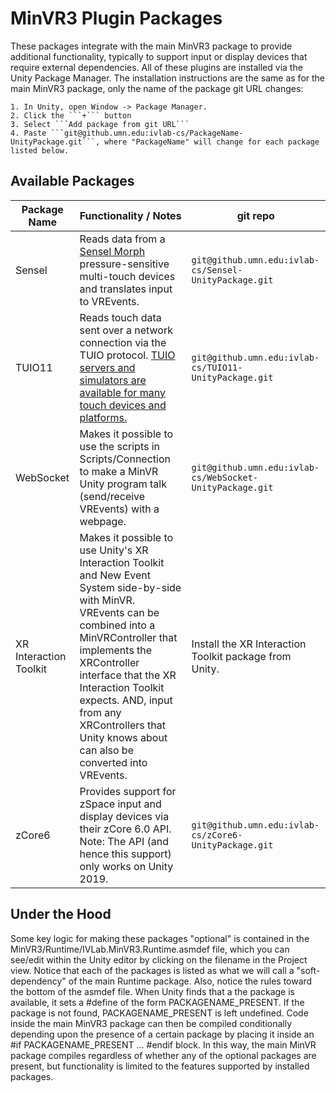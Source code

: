 # MinVR3 Plugin Packages

These packages integrate with the main MinVR3 package to provide additional functionality, typically to support input or display devices that require external dependencies.  All of these plugins are installed via the Unity Package Manager.  The installation instructions are the same as for the main MinVR3 package, only the name of the package git URL changes:

    1. In Unity, open Window -> Package Manager.
    2. Click the ```+``` button
    3. Select ```Add package from git URL```
    4. Paste ```git@github.umn.edu:ivlab-cs/PackageName-UnityPackage.git```, where "PackageName" will change for each package listed below.

## Available Packages

| Package Name | Functionality / Notes | git repo |
|--------------|-----------------------|----------|
| Sensel       | Reads data from a [Sensel Morph](https://morph.sensel.com/) pressure-sensitive multi-touch devices and translates input to VREvents. | ```git@github.umn.edu:ivlab-cs/Sensel-UnityPackage.git``` |
| TUIO11       | Reads touch data sent over a network connection via the TUIO protocol.  [TUIO servers and simulators are available for many touch devices and platforms.](https://www.tuio.org/?software) | ```git@github.umn.edu:ivlab-cs/TUIO11-UnityPackage.git``` |
| WebSocket    | Makes it possible to use the scripts in Scripts/Connection to make a MinVR Unity program talk (send/receive VREvents) with a webpage. | ```git@github.umn.edu:ivlab-cs/WebSocket-UnityPackage.git``` |
| XR Interaction Toolkit | Makes it possible to use Unity's XR Interaction Toolkit and New Event System side-by-side with MinVR.  VREvents can be combined into a MinVRController that implements the XRController interface that the XR Interaction Toolkit expects.  AND, input from any XRControllers that Unity knows about can also be converted into VREvents. | Install the XR Interaction Toolkit package from Unity. |
| zCore6       | Provides support for zSpace input and display devices via their zCore 6.0 API.  Note: The API (and hence this support) only works on Unity 2019. | ```git@github.umn.edu:ivlab-cs/zCore6-UnityPackage.git``` |


## Under the Hood

Some key logic for making these packages "optional" is contained in the MinVR3/Runtime/IVLab.MinVR3.Runtime.asmdef file, which you can see/edit within the Unity editor by clicking on the filename in the Project view.  Notice that each of the packages is listed as what we will call a "soft-dependency" of the main Runtime package.  Also, notice the rules toward the bottom of the asmdef file.  When Unity finds that a the package is available, it sets a #define of the form PACKAGENAME_PRESENT.  If the package is not found, PACKAGENAME_PRESENT is left undefined.  Code inside the main MinVR3 package can then be compiled conditionally depending upon the presence of a certain package by placing it inside an #if PACKAGENAME_PRESENT ... #endif block.  In this way, the main MinVR package compiles regardless of whether any of the optional packages are present, but functionality is limited to the features supported by installed packages.
